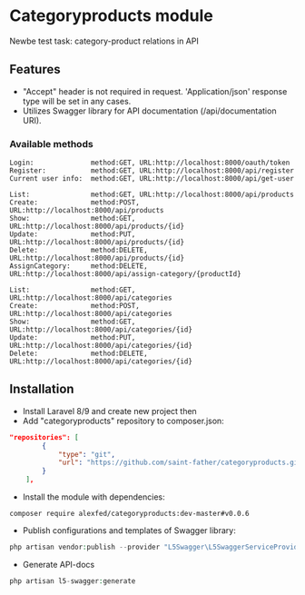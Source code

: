 # Categoryproducts module
Newbe test task: category-product relations in API 

## Features
- "Accept" header is not required in request. 'Application/json' response type will be set in any cases.
- Utilizes Swagger library for API documentation (/api/documentation URI).

### Available methods

    Login:              method:GET, URL:http://localhost:8000/oauth/token
    Register:           method:GET, URL:http://localhost:8000/api/register
    Current user info:  method:GET, URL:http://localhost:8000/api/get-user

    List:               method:GET, URL:http://localhost:8000/api/products
    Create:             method:POST, URL:http://localhost:8000/api/products
    Show:               method:GET, URL:http://localhost:8000/api/products/{id}
    Update:             method:PUT, URL:http://localhost:8000/api/products/{id}
    Delete:             method:DELETE, URL:http://localhost:8000/api/products/{id}
    AssignCategory:     method:DELETE, URL:http://localhost:8000/api/assign-category/{productId}
    
    List:               method:GET, URL:http://localhost:8000/api/categories
    Create:             method:POST, URL:http://localhost:8000/api/categories
    Show:               method:GET, URL:http://localhost:8000/api/categories/{id}
    Update:             method:PUT, URL:http://localhost:8000/api/categories/{id}
    Delete:             method:DELETE, URL:http://localhost:8000/api/categories/{id}

## Installation
- Install Laravel 8/9 and create new project then
- Add "categoryproducts" repository to composer.json:
```json
"repositories": [
        {
            "type": "git",
            "url": "https://github.com/saint-father/categoryproducts.git"
        }
    ],
```
- Install the module with dependencies:
```console
composer require alexfed/categoryproducts:dev-master#v0.0.6
```
- Publish configurations and templates of Swagger library:
```php
php artisan vendor:publish --provider "L5Swagger\L5SwaggerServiceProvider"
```
- Generate API-docs
```php
php artisan l5-swagger:generate
```
